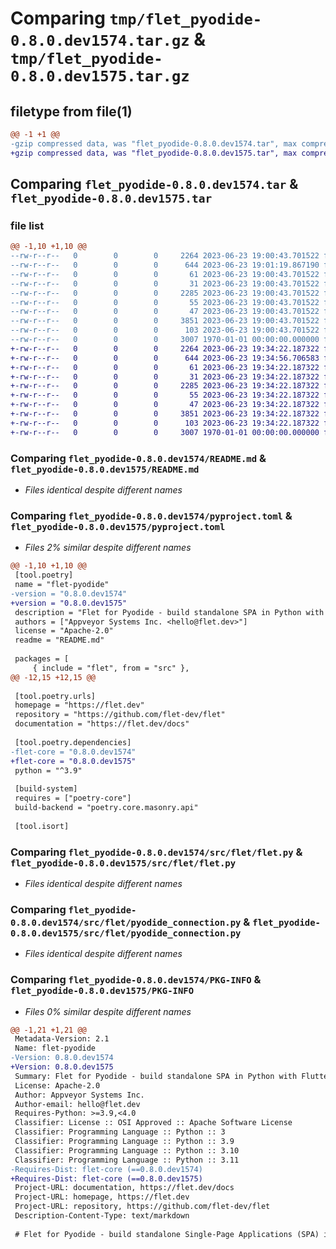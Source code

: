# Comparing `tmp/flet_pyodide-0.8.0.dev1574.tar.gz` & `tmp/flet_pyodide-0.8.0.dev1575.tar.gz`

## filetype from file(1)

```diff
@@ -1 +1 @@
-gzip compressed data, was "flet_pyodide-0.8.0.dev1574.tar", max compression
+gzip compressed data, was "flet_pyodide-0.8.0.dev1575.tar", max compression
```

## Comparing `flet_pyodide-0.8.0.dev1574.tar` & `flet_pyodide-0.8.0.dev1575.tar`

### file list

```diff
@@ -1,10 +1,10 @@
--rw-r--r--   0        0        0     2264 2023-06-23 19:00:43.701522 flet_pyodide-0.8.0.dev1574/README.md
--rw-r--r--   0        0        0      644 2023-06-23 19:01:19.867190 flet_pyodide-0.8.0.dev1574/pyproject.toml
--rw-r--r--   0        0        0       61 2023-06-23 19:00:43.701522 flet_pyodide-0.8.0.dev1574/src/flet/__init__.py
--rw-r--r--   0        0        0       31 2023-06-23 19:00:43.701522 flet_pyodide-0.8.0.dev1574/src/flet/canvas/__init__.py
--rw-r--r--   0        0        0     2285 2023-06-23 19:00:43.701522 flet_pyodide-0.8.0.dev1574/src/flet/flet.py
--rw-r--r--   0        0        0       55 2023-06-23 19:00:43.701522 flet_pyodide-0.8.0.dev1574/src/flet/matplotlib_chart.py
--rw-r--r--   0        0        0       47 2023-06-23 19:00:43.701522 flet_pyodide-0.8.0.dev1574/src/flet/plotly_chart.py
--rw-r--r--   0        0        0     3851 2023-06-23 19:00:43.701522 flet_pyodide-0.8.0.dev1574/src/flet/pyodide_connection.py
--rw-r--r--   0        0        0      103 2023-06-23 19:00:43.701522 flet_pyodide-0.8.0.dev1574/src/flet/version.py
--rw-r--r--   0        0        0     3007 1970-01-01 00:00:00.000000 flet_pyodide-0.8.0.dev1574/PKG-INFO
+-rw-r--r--   0        0        0     2264 2023-06-23 19:34:22.187322 flet_pyodide-0.8.0.dev1575/README.md
+-rw-r--r--   0        0        0      644 2023-06-23 19:34:56.706583 flet_pyodide-0.8.0.dev1575/pyproject.toml
+-rw-r--r--   0        0        0       61 2023-06-23 19:34:22.187322 flet_pyodide-0.8.0.dev1575/src/flet/__init__.py
+-rw-r--r--   0        0        0       31 2023-06-23 19:34:22.187322 flet_pyodide-0.8.0.dev1575/src/flet/canvas/__init__.py
+-rw-r--r--   0        0        0     2285 2023-06-23 19:34:22.187322 flet_pyodide-0.8.0.dev1575/src/flet/flet.py
+-rw-r--r--   0        0        0       55 2023-06-23 19:34:22.187322 flet_pyodide-0.8.0.dev1575/src/flet/matplotlib_chart.py
+-rw-r--r--   0        0        0       47 2023-06-23 19:34:22.187322 flet_pyodide-0.8.0.dev1575/src/flet/plotly_chart.py
+-rw-r--r--   0        0        0     3851 2023-06-23 19:34:22.187322 flet_pyodide-0.8.0.dev1575/src/flet/pyodide_connection.py
+-rw-r--r--   0        0        0      103 2023-06-23 19:34:22.187322 flet_pyodide-0.8.0.dev1575/src/flet/version.py
+-rw-r--r--   0        0        0     3007 1970-01-01 00:00:00.000000 flet_pyodide-0.8.0.dev1575/PKG-INFO
```

### Comparing `flet_pyodide-0.8.0.dev1574/README.md` & `flet_pyodide-0.8.0.dev1575/README.md`

 * *Files identical despite different names*

### Comparing `flet_pyodide-0.8.0.dev1574/pyproject.toml` & `flet_pyodide-0.8.0.dev1575/pyproject.toml`

 * *Files 2% similar despite different names*

```diff
@@ -1,10 +1,10 @@
 [tool.poetry]
 name = "flet-pyodide"
-version = "0.8.0.dev1574"
+version = "0.8.0.dev1575"
 description = "Flet for Pyodide - build standalone SPA in Python with Flutter UI."
 authors = ["Appveyor Systems Inc. <hello@flet.dev>"]
 license = "Apache-2.0"
 readme = "README.md"
 
 packages = [
     { include = "flet", from = "src" },
@@ -12,15 +12,15 @@
 
 [tool.poetry.urls]
 homepage = "https://flet.dev"
 repository = "https://github.com/flet-dev/flet"
 documentation = "https://flet.dev/docs"
 
 [tool.poetry.dependencies]
-flet-core = "0.8.0.dev1574"
+flet-core = "0.8.0.dev1575"
 python = "^3.9"
 
 [build-system]
 requires = ["poetry-core"]
 build-backend = "poetry.core.masonry.api"
 
 [tool.isort]
```

### Comparing `flet_pyodide-0.8.0.dev1574/src/flet/flet.py` & `flet_pyodide-0.8.0.dev1575/src/flet/flet.py`

 * *Files identical despite different names*

### Comparing `flet_pyodide-0.8.0.dev1574/src/flet/pyodide_connection.py` & `flet_pyodide-0.8.0.dev1575/src/flet/pyodide_connection.py`

 * *Files identical despite different names*

### Comparing `flet_pyodide-0.8.0.dev1574/PKG-INFO` & `flet_pyodide-0.8.0.dev1575/PKG-INFO`

 * *Files 0% similar despite different names*

```diff
@@ -1,21 +1,21 @@
 Metadata-Version: 2.1
 Name: flet-pyodide
-Version: 0.8.0.dev1574
+Version: 0.8.0.dev1575
 Summary: Flet for Pyodide - build standalone SPA in Python with Flutter UI.
 License: Apache-2.0
 Author: Appveyor Systems Inc.
 Author-email: hello@flet.dev
 Requires-Python: >=3.9,<4.0
 Classifier: License :: OSI Approved :: Apache Software License
 Classifier: Programming Language :: Python :: 3
 Classifier: Programming Language :: Python :: 3.9
 Classifier: Programming Language :: Python :: 3.10
 Classifier: Programming Language :: Python :: 3.11
-Requires-Dist: flet-core (==0.8.0.dev1574)
+Requires-Dist: flet-core (==0.8.0.dev1575)
 Project-URL: documentation, https://flet.dev/docs
 Project-URL: homepage, https://flet.dev
 Project-URL: repository, https://github.com/flet-dev/flet
 Description-Content-Type: text/markdown
 
 # Flet for Pyodide - build standalone Single-Page Applications (SPA) in Python with Flutter UI
```


